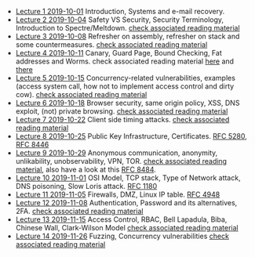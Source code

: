 - [Lecture 1 2019-10-01](./2019-10-01.pdf) Introduction, Systems and e-mail recovery.
- [Lecture 2 2019-10-04](./2019-10-04.pdf) Safety VS Security, Security Terminology, Introduction to Spectre/Meltdown. [check associated reading material](https://github.com/bris-sys-sec/reading/tree/master/lecture2-specter-meltdown)
- [Lecture 3 2019-10-08](./2019-10-08.pdf) Refresher on assembly, refresher on stack and some countermeasures. [check associated reading material](https://github.com/bris-sys-sec/reading/tree/master/lecture3-buffer-overflow)
- [Lecture 4 2019-10-11](./2019-10-11.pdf) Canary, Guard Page, Bound Checking, Fat addresses and Worms. check associated reading material [here](https://github.com/bris-sys-sec/reading/tree/master/lecture3-buffer-overflow) and [there](https://github.com/bris-sys-sec/reading/tree/master/lecture4-worms)
- [Lecture 5 2019-10-15](./2019-10-15.pdf) Concurrency-related vulnerabilities, examples (access system call, how not to implement access control and dirty cow). [check associated reading material](https://github.com/bris-sys-sec/reading/tree/master/lecture5-concurrency)
- [Lecture 6 2019-10-18](./2019-10-18.pdf) Browser security, same origin policy, XSS, DNS exploit, (not) private browsing. [check associated reading material](https://github.com/bris-sys-sec/reading/tree/master/lecture6-browser)
- [Lecture 7 2019-10-22](./2019-10-22.pdf) Client side timing attacks. [check associated reading material](https://github.com/bris-sys-sec/reading/tree/master/lecture7-timing-attack)
- [Lecture 8 2019-10-25](./2019-10-25.pdf) Public Key Infrastructure, Certificates. [RFC 5280](https://tools.ietf.org/html/rfc5280), [RFC 8446](https://tools.ietf.org/html/rfc8446)
- [Lecture 9 2019-10-29](./2019-10-29.pdf) Anonymous communication, anonymity, unlikability, unobservability, VPN, TOR. [check associated reading material](https://github.com/bris-sys-sec/reading/tree/master/lecture9-anonimity), also have a look at this [RFC 8484](https://tools.ietf.org/html/rfc8484).
- [Lecture 10 2019-11-01](./2019-11-01.pdf) OSI Model, TCP stack, Type of Network attack, DNS poisoning, Slow Loris attack. [RFC 1180](https://tools.ietf.org/html/rfc1180)
- [Lecture 11 2019-11-05](./2019-11-05.pdf) Firewalls, DMZ, Linux IP table. [RFC 4948](https://tools.ietf.org/html/rfc4948)
- [Lecture 12 2019-11-08](./2019-11-08.pdf) Authentication, Password and its alternatives, 2FA. [check associated reading material](https://github.com/bris-sys-sec/reading/tree/master/lecture11-authentication)
- [Lecture 13 2019-11-15](./2019-11-15.pdf) Access Control, RBAC, Bell Lapadula, Biba, Chinese Wall, Clark-Wilson Model [check associated reading material](https://github.com/bris-sys-sec/reading/tree/master/lecture12-access-control)
- [Lecture 14 2019-11-26](./2019-11-26.pdf) Fuzzing, Concurrency vulnerabilities [check associated reading material](https://github.com/bris-sys-sec/reading/tree/master/lecture14-fuzzing)

